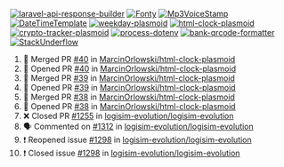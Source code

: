[![laravel-api-response-builder](https://github-readme-stats.vercel.app/api/pin/?username=MarcinOrlowski&repo=laravel-api-response-builder&theme=default&hide_border=true&title_color=87c9c3&text_color=62696d&icon_color=636a6d&bg_color=30393e)](https://github.com/MarcinOrlowski/laravel-api-response-builder)
[![Fonty](https://github-readme-stats.vercel.app/api/pin/?username=MarcinOrlowski&repo=Fonty&theme=default&hide_border=true&title_color=87c9c3&text_color=62696d&icon_color=636a6d&bg_color=30393e)](https://github.com/MarcinOrlowski/Fonty)
[![Mp3VoiceStamp](https://github-readme-stats.vercel.app/api/pin/?username=MarcinOrlowski&repo=Mp3VoiceStamp&theme=default&hide_border=true&title_color=87c9c3&text_color=62696d&icon_color=636a6d&bg_color=30393e)](https://github.com/MarcinOrlowski/Mp3VoiceStamp)
[![DateTimeTemplate](https://github-readme-stats.vercel.app/api/pin/?username=MarcinOrlowski&repo=DateTimeTemplate&theme=default&hide_border=true&title_color=87c9c3&text_color=62696d&icon_color=636a6d&bg_color=30393e)](https://github.com/MarcinOrlowski/DateTimeTemplate)
[![weekday-plasmoid](https://github-readme-stats.vercel.app/api/pin/?username=MarcinOrlowski&repo=weekday-plasmoid&theme=default&hide_border=true&title_color=87c9c3&text_color=62696d&icon_color=636a6d&bg_color=30393e)](https://github.com/MarcinOrlowski/weekday-plasmoid)
[![html-clock-plasmoid](https://github-readme-stats.vercel.app/api/pin/?username=MarcinOrlowski&repo=html-clock-plasmoid&theme=default&hide_border=true&title_color=87c9c3&text_color=62696d&icon_color=636a6d&bg_color=30393e)](https://github.com/MarcinOrlowski/html-clock-plasmoid)
[![crypto-tracker-plasmoid](https://github-readme-stats.vercel.app/api/pin/?username=MarcinOrlowski&repo=crypto-tracker-plasmoid&theme=default&hide_border=true&title_color=87c9c3&text_color=62696d&icon_color=636a6d&bg_color=30393e)](https://github.com/MarcinOrlowski/crypto-tracker-plasmoid)
[![process-dotenv](https://github-readme-stats.vercel.app/api/pin/?username=MarcinOrlowski&repo=process-dotenv&theme=default&hide_border=true&title_color=87c9c3&text_color=62696d&icon_color=636a6d&bg_color=30393e)](https://github.com/MarcinOrlowski/process-dotenv)
[![bank-qrcode-formatter](https://github-readme-stats.vercel.app/api/pin/?username=MarcinOrlowski&repo=bank-qrcode-formatter&theme=default&hide_border=true&title_color=87c9c3&text_color=62696d&icon_color=636a6d&bg_color=30393e)](https://github.com/MarcinOrlowski/bank-qrcode-formatter)
[![StackUnderflow](https://github-readme-stats.vercel.app/api/pin/?username=MarcinOrlowski&repo=StackUnderflow&theme=default&hide_border=true&title_color=87c9c3&text_color=62696d&icon_color=636a6d&bg_color=30393e)](https://github.com/MarcinOrlowski/StackUnderflow)

<!--START_SECTION:activity-->
1. 🎉 Merged PR [#40](https://github.com/MarcinOrlowski/html-clock-plasmoid/pull/40) in [MarcinOrlowski/html-clock-plasmoid](https://github.com/MarcinOrlowski/html-clock-plasmoid)
2. 💪 Opened PR [#40](https://github.com/MarcinOrlowski/html-clock-plasmoid/pull/40) in [MarcinOrlowski/html-clock-plasmoid](https://github.com/MarcinOrlowski/html-clock-plasmoid)
3. 🎉 Merged PR [#39](https://github.com/MarcinOrlowski/html-clock-plasmoid/pull/39) in [MarcinOrlowski/html-clock-plasmoid](https://github.com/MarcinOrlowski/html-clock-plasmoid)
4. 💪 Opened PR [#39](https://github.com/MarcinOrlowski/html-clock-plasmoid/pull/39) in [MarcinOrlowski/html-clock-plasmoid](https://github.com/MarcinOrlowski/html-clock-plasmoid)
5. 🎉 Merged PR [#38](https://github.com/MarcinOrlowski/html-clock-plasmoid/pull/38) in [MarcinOrlowski/html-clock-plasmoid](https://github.com/MarcinOrlowski/html-clock-plasmoid)
6. 💪 Opened PR [#38](https://github.com/MarcinOrlowski/html-clock-plasmoid/pull/38) in [MarcinOrlowski/html-clock-plasmoid](https://github.com/MarcinOrlowski/html-clock-plasmoid)
7. ❌ Closed PR [#1255](https://github.com/logisim-evolution/logisim-evolution/pull/1255) in [logisim-evolution/logisim-evolution](https://github.com/logisim-evolution/logisim-evolution)
8. 🗣 Commented on [#1312](https://github.com/logisim-evolution/logisim-evolution/issues/1312) in [logisim-evolution/logisim-evolution](https://github.com/logisim-evolution/logisim-evolution)
9. ❗️ Reopened issue [#1298](https://github.com/logisim-evolution/logisim-evolution/issues/1298) in [logisim-evolution/logisim-evolution](https://github.com/logisim-evolution/logisim-evolution)
10. ❗️ Closed issue [#1298](https://github.com/logisim-evolution/logisim-evolution/issues/1298) in [logisim-evolution/logisim-evolution](https://github.com/logisim-evolution/logisim-evolution)
<!--END_SECTION:activity-->
